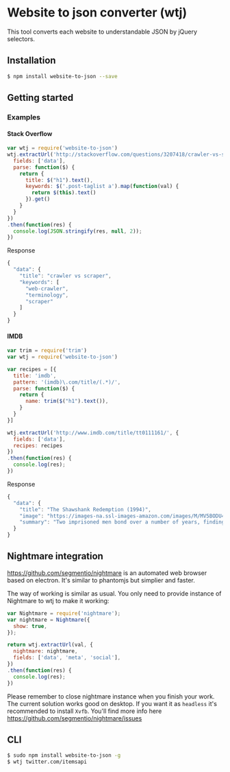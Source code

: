 # Website to json converter (wtj)

This tool converts each website to understandable JSON by jQuery selectors.

## Installation

```bash
$ npm install website-to-json --save
```

## Getting started

### Examples

#### Stack Overflow

```js
var wtj = require('website-to-json')
wtj.extractUrl('http://stackoverflow.com/questions/3207418/crawler-vs-scraper', {
  fields: ['data'],
  parse: function($) {
    return {
      title: $("h1").text(),
      keywords: $('.post-taglist a').map(function(val) {
        return $(this).text()
      }).get()
    }
  }
})
.then(function(res) {
  console.log(JSON.stringify(res, null, 2));
})
```

Response

```js
{
  "data": {
    "title": "crawler vs scraper",
    "keywords": [
      "web-crawler",
      "terminology",
      "scraper"
    ]
  }
}
```

#### IMDB

```js
var trim = require('trim')
var wtj = require('website-to-json')

var recipes = [{
  title: 'imdb',
  pattern: '(imdb)\.com/title/(.*)/',
  parse: function($) {
    return {
      name: trim($("h1").text()),
    }
  }
}]

wtj.extractUrl('http://www.imdb.com/title/tt0111161/', {
  fields: ['data'],
  recipes: recipes
})
.then(function(res) {
  console.log(res);
})
```

Response

```js
{
  "data": {
    "title": "The Shawshank Redemption (1994)",
    "image": "https://images-na.ssl-images-amazon.com/images/M/MV5BODU4MjU4NjIwNl5BMl5BanBnXkFtZTgwMDU2MjEyMDE@._V1_UX182_CR0,0,182,268_AL_.jpg",
    "summary": "Two imprisoned men bond over a number of years, finding solace and eventual redemption through acts of common decency."
  }
}
```

## Nightmare integration

https://github.com/segmentio/nightmare is an automated web browser based on electron. It's similar to phantomjs but simplier and faster. 

The way of working is similar as usual. You only need to provide instance of Nightmare to wtj to make it working:

```js
var Nightmare = require('nightmare');
var nightmare = Nightmare({
  show: true,
});

return wtj.extractUrl(val, {
  nightmare: nightmare,
  fields: ['data', 'meta', 'social'],
})
.then(function(res) {
  console.log(res);
})
```

Please remember to close nightmare instance when you finish your work. The current solution works good on desktop.
If you want it as `headless` it's recommended to install `Xvfb`. You'll find more info here https://github.com/segmentio/nightmare/issues




## CLI

```bash
$ sudo npm install website-to-json -g
$ wtj twitter.com/itemsapi
```
